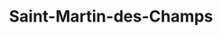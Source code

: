 ---
title: Saint-Martin-des-Champs
url: /saint-martin-des-champs/
latitude: 48.653
longitude: -1.35
---